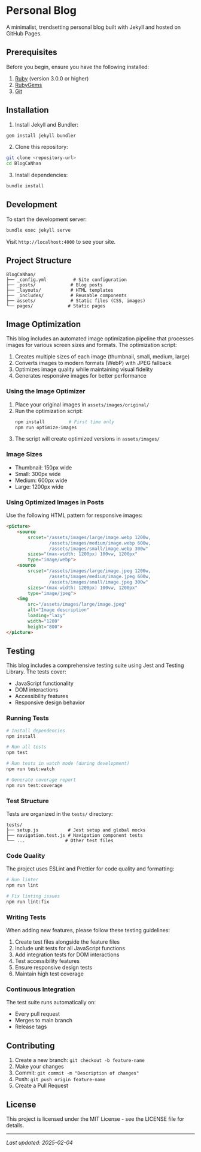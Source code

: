 # Personal Blog

A minimalist, trendsetting personal blog built with Jekyll and hosted on GitHub Pages.

## Prerequisites

Before you begin, ensure you have the following installed:
1. [Ruby](https://rubyinstaller.org/) (version 3.0.0 or higher)
2. [RubyGems](https://rubygems.org/pages/download)
3. [Git](https://git-scm.com/)

## Installation

1. Install Jekyll and Bundler:
```bash
gem install jekyll bundler
```

2. Clone this repository:
```bash
git clone <repository-url>
cd BlogCaNhan
```

3. Install dependencies:
```bash
bundle install
```

## Development

To start the development server:
```bash
bundle exec jekyll serve
```

Visit `http://localhost:4000` to see your site.

## Project Structure

```
BlogCaNhan/
├── _config.yml          # Site configuration
├── _posts/             # Blog posts
├── _layouts/           # HTML templates
├── _includes/          # Reusable components
├── assets/             # Static files (CSS, images)
└── pages/             # Static pages
```

## Image Optimization

This blog includes an automated image optimization pipeline that processes images for various screen sizes and formats. The optimization script:

1. Creates multiple sizes of each image (thumbnail, small, medium, large)
2. Converts images to modern formats (WebP) with JPEG fallback
3. Optimizes image quality while maintaining visual fidelity
4. Generates responsive images for better performance

### Using the Image Optimizer

1. Place your original images in `assets/images/original/`
2. Run the optimization script:
   ```bash
   npm install         # First time only
   npm run optimize-images
   ```
3. The script will create optimized versions in `assets/images/`

### Image Sizes

- Thumbnail: 150px wide
- Small: 300px wide
- Medium: 600px wide
- Large: 1200px wide

### Using Optimized Images in Posts

Use the following HTML pattern for responsive images:

```html
<picture>
    <source
        srcset="/assets/images/large/image.webp 1200w,
                /assets/images/medium/image.webp 600w,
                /assets/images/small/image.webp 300w"
        sizes="(max-width: 1200px) 100vw, 1200px"
        type="image/webp">
    <source
        srcset="/assets/images/large/image.jpeg 1200w,
                /assets/images/medium/image.jpeg 600w,
                /assets/images/small/image.jpeg 300w"
        sizes="(max-width: 1200px) 100vw, 1200px"
        type="image/jpeg">
    <img
        src="/assets/images/large/image.jpeg"
        alt="Image description"
        loading="lazy"
        width="1200"
        height="800">
</picture>
```

## Testing

This blog includes a comprehensive testing suite using Jest and Testing Library. The tests cover:

- JavaScript functionality
- DOM interactions
- Accessibility features
- Responsive design behavior

### Running Tests

```bash
# Install dependencies
npm install

# Run all tests
npm test

# Run tests in watch mode (during development)
npm run test:watch

# Generate coverage report
npm run test:coverage
```

### Test Structure

Tests are organized in the `tests/` directory:

```
tests/
├── setup.js           # Jest setup and global mocks
├── navigation.test.js # Navigation component tests
└── ...               # Other test files
```

### Code Quality

The project uses ESLint and Prettier for code quality and formatting:

```bash
# Run linter
npm run lint

# Fix linting issues
npm run lint:fix
```

### Writing Tests

When adding new features, please follow these testing guidelines:

1. Create test files alongside the feature files
2. Include unit tests for all JavaScript functions
3. Add integration tests for DOM interactions
4. Test accessibility features
5. Ensure responsive design tests
6. Maintain high test coverage

### Continuous Integration

The test suite runs automatically on:
- Every pull request
- Merges to main branch
- Release tags

## Contributing

1. Create a new branch: `git checkout -b feature-name`
2. Make your changes
3. Commit: `git commit -m "Description of changes"`
4. Push: `git push origin feature-name`
5. Create a Pull Request

## License

This project is licensed under the MIT License - see the LICENSE file for details.

---

*Last updated: 2025-02-04*
